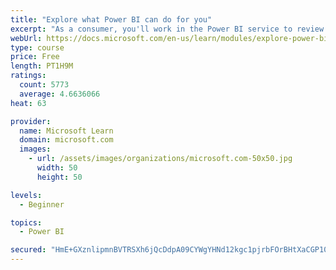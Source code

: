 ```yaml
---
title: "Explore what Power BI can do for you"
excerpt: "As a consumer, you'll work in the Power BI service to review and interact with content that has been shared with you. This module provides the foundational information that you need to work effectively in the Power BI service."
webUrl: https://docs.microsoft.com/en-us/learn/modules/explore-power-bi-service/
type: course
price: Free
length: PT1H9M
ratings:
  count: 5773
  average: 4.6636066
heat: 63

provider:
  name: Microsoft Learn
  domain: microsoft.com
  images:
    - url: /assets/images/organizations/microsoft.com-50x50.jpg
      width: 50
      height: 50

levels:
  - Beginner

topics:
  - Power BI

secured: "HmE+GXznlipmnBVTRSXh6jQcDdpA09CYWgYHNd12kgc1pjrbFOrBHtXaCGP105HFVnHluPDdJ8nmQ0hUisa3/Oh3PjqOo+DycEx6surPaqFyWuVJCaNZd+YGOvARDB+L5DN5mhooFo12Z4PpIAnxj8kukMG+FZAtw2wdAPQKts8KXsAocYXXh/zQZIIIp+uInMFqDR9/ijCy4XreJUcGiJ35atqqW1GzZpaGarmlkqaiX3+eTdTxYMV/T9UMIY+bqnJaVabRQDvzRXho9P0VbL9hGE4VfrbopavA9nywTXoDFUVgCLhGLkSB8owmw3E5lRsiBtWgPiuxzwUiNrMKHrEI61xd6xtM7rsHwL893uvr41E1w/DHkb7evtvmMZwvhVhULvhDARcXVr7W+K2ACA==;0Wcsc5eR3HeU7qpzMFmxeA=="
---
```


